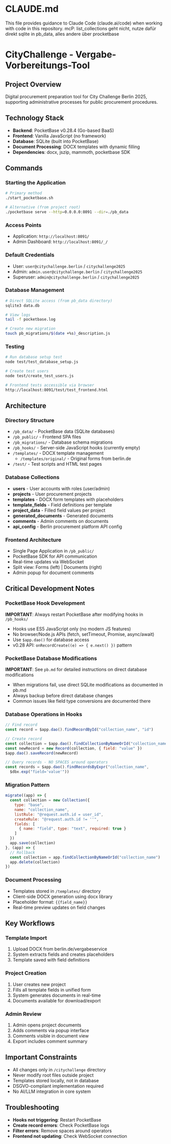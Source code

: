 # CLAUDE.md

This file provides guidance to Claude Code (claude.ai/code) when working with code in this repository.
mcP: list_collections geht nicht, nutze dafür direkt sqlite in pb_data, alles andere über procketbase

# CityChallenge - Vergabe-Vorbereitungs-Tool

## Project Overview
Digital procurement preparation tool for City Challenge Berlin 2025, supporting administrative processes for public procurement procedures.

## Technology Stack
- **Backend**: PocketBase v0.28.4 (Go-based BaaS)
- **Frontend**: Vanilla JavaScript (no framework)
- **Database**: SQLite (built into PocketBase)
- **Document Processing**: DOCX templates with dynamic filling
- **Dependencies**: docx, jszip, mammoth, pocketbase SDK

## Commands

### Starting the Application
```bash
# Primary method
./start_pocketbase.sh

# Alternative (from project root)
./pocketbase serve --http=0.0.0.0:8091 --dir=./pb_data
```

### Access Points
- Application: `http://localhost:8091/`
- Admin Dashboard: `http://localhost:8091/_/`

### Default Credentials
- User: `user@citychallenge.berlin` / `citychallenge2025`
- Admin: `admin.user@citychallenge.berlin` / `citychallenge2025`
- Superuser: `admin@citychallenge.berlin` / `citychallenge2025`

### Database Management
```bash
# Direct SQLite access (from pb_data directory)
sqlite3 data.db

# View logs
tail -f pocketbase.log

# Create new migration
touch pb_migrations/$(date +%s)_description.js
```

### Testing
```bash
# Run database setup test
node test/test_database_setup.js

# Create test users
node test/create_test_users.js

# Frontend tests accessible via browser
http://localhost:8091/test/test_frontend.html
```

## Architecture

### Directory Structure
- `/pb_data/` - PocketBase data (SQLite databases)
- `/pb_public/` - Frontend SPA files
- `/pb_migrations/` - Database schema migrations
- `/pb_hooks/` - Server-side JavaScript hooks (currently empty)
- `/templates/` - DOCX template management
  - `/templates/original/` - Original forms from berlin.de
- `/test/` - Test scripts and HTML test pages

### Database Collections
- **users** - User accounts with roles (user/admin)
- **projects** - User procurement projects
- **templates** - DOCX form templates with placeholders
- **template_fields** - Field definitions per template
- **project_data** - Filled field values per project
- **generated_documents** - Generated documents
- **comments** - Admin comments on documents
- **api_config** - Berlin procurement platform API config

### Frontend Architecture
- Single Page Application in `/pb_public/`
- PocketBase SDK for API communication
- Real-time updates via WebSocket
- Split view: Forms (left) | Documents (right)
- Admin popup for document comments

## Critical Development Notes

### PocketBase Hook Development
**IMPORTANT**: Always restart PocketBase after modifying hooks in `/pb_hooks/`
- Hooks use ES5 JavaScript only (no modern JS features)
- No browser/Node.js APIs (fetch, setTimeout, Promise, async/await)
- Use `$app.dao()` for database access
- v0.28 API: `onRecordCreate((e) => { e.next() })` pattern

### PocketBase Database Modifications
**IMPORTANT**: See `pb.md` for detailed instructions on direct database modifications
- When migrations fail, use direct SQLite modifications as documented in pb.md
- Always backup before direct database changes
- Common issues like field type conversions are documented there

### Database Operations in Hooks
```javascript
// Find record
const record = $app.dao().findRecordById("collection_name", "id")

// Create record
const collection = $app.dao().findCollectionByNameOrId("collection_name")
const newRecord = new Record(collection, { field: "value" })
$app.dao().saveRecord(newRecord)

// Query records - NO SPACES around operators
const records = $app.dao().findRecordsByExpr("collection_name", 
  $dbx.exp("field='value'"))
```

### Migration Pattern
```javascript
migrate((app) => {
  const collection = new Collection({
    type: "base",
    name: "collection_name",
    listRule: "@request.auth.id = user_id",
    createRule: "@request.auth.id != ''",
    fields: [
      { name: "field", type: "text", required: true }
    ]
  })
  app.save(collection)
}, (app) => {
  // Rollback
  const collection = app.findCollectionByNameOrId("collection_name")
  app.delete(collection)
})
```

### Document Processing
- Templates stored in `/templates/` directory
- Client-side DOCX generation using docx library
- Placeholder format: `{{field_name}}`
- Real-time preview updates on field changes

## Key Workflows

### Template Import
1. Upload DOCX from berlin.de/vergabeservice
2. System extracts fields and creates placeholders
3. Template saved with field definitions

### Project Creation
1. User creates new project
2. Fills all template fields in unified form
3. System generates documents in real-time
4. Documents available for download/export

### Admin Review
1. Admin opens project documents
2. Adds comments via popup interface
3. Comments visible in document view
4. Export includes comment summary

## Important Constraints
- All changes only in `/citychallenge` directory
- Never modify root files outside project
- Templates stored locally, not in database
- DSGVO-compliant implementation required
- No AI/LLM integration in core system

## Troubleshooting
- **Hooks not triggering**: Restart PocketBase
- **Create record errors**: Check PocketBase logs
- **Filter errors**: Remove spaces around operators
- **Frontend not updating**: Check WebSocket connection